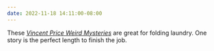 ```yaml
---
date: 2022-11-18 14:11:00-08:00
---
```


These [*Vincent Price Weird Mysteries*](https://www.youtube.com/watch?v=GfxCAURVUuE) are great for folding laundry. One story is the perfect length to finish the job.
